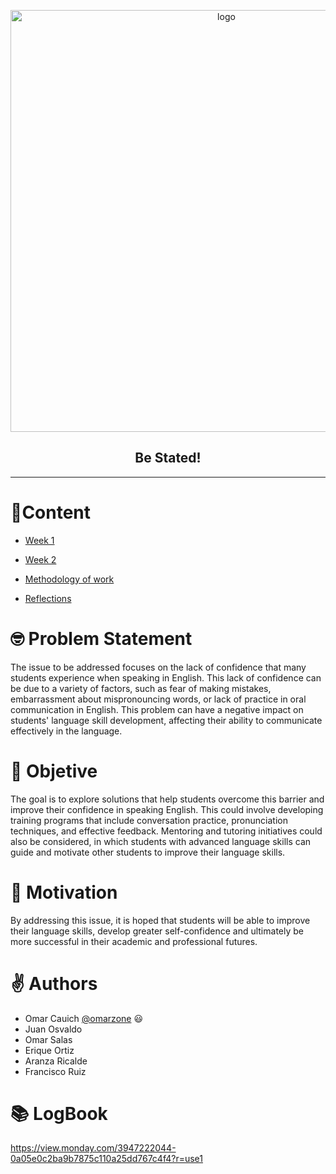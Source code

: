 <p align="center">
  <a href="https://github.com/omarzone/hci-project/">
    <img alt="logo" title="logo" src="https://i.imgur.com/vwJ17Fk.png" width="675" >
  </a>
</p>
<h2 align="center">Be Stated!</h2>

---


# 📝Content
- [Week 1](Weeks/Week%201/README.md)

- [Week 2](Weeks/Week%202/README.md)

- [Methodology of work](src/methodology.md)

- [Reflections](src/reflections/README.md)

# 🤓 Problem Statement
The issue to be addressed focuses on the lack of confidence that many students experience when speaking in English. This lack of confidence can be due to a variety of factors, such as fear of making mistakes, embarrassment about mispronouncing words, or lack of practice in oral communication in English. This problem can have a negative impact on students' language skill development, affecting their ability to communicate effectively in the language.



# 🎯 Objetive
The goal is to explore solutions that help students overcome this barrier and improve their confidence in speaking English. This could involve developing training programs that include conversation practice, pronunciation techniques, and effective feedback. Mentoring and tutoring initiatives could also be considered, in which students with advanced language skills can guide and motivate other students to improve their language skills.


# 🙌 Motivation
By addressing this issue, it is hoped that students will be able to improve their language skills, develop greater self-confidence and ultimately be more successful in their academic and professional futures.


# ✌ Authors
- Omar Cauich  [@omarzone](https://github.com/omarzone) :smiley:
- Juan Osvaldo
- Omar Salas
- Erique Ortiz
- Aranza Ricalde
- Francisco Ruiz


# 📚 LogBook
https://view.monday.com/3947222044-0a05e0c2ba9b7875c110a25dd767c4f4?r=use1
    
